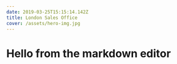 ```yaml
---
date: 2019-03-25T15:15:14.142Z
title: London Sales Office
cover: /assets/hero-img.jpg
---
```

# Hello from the markdown editor
